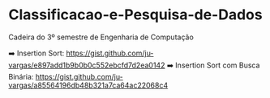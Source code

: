 # Classificacao-e-Pesquisa-de-Dados
Cadeira do 3º semestre de Engenharia de Computação

➡️ Insertion Sort: https://gist.github.com/ju-vargas/e897add1b9b0b0c552ebcfd7d2ea0142
➡️ Insertion Sort com Busca Binária: https://gist.github.com/ju-vargas/a85564196db48b321a7ca64ac22068c4
